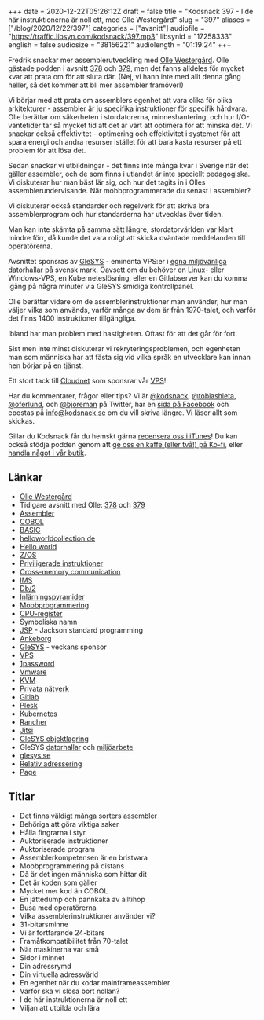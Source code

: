 +++
date = 2020-12-22T05:26:12Z
draft = false
title = "Kodsnack 397 - I de här instruktionerna är noll ett, med Olle Westergård"
slug = "397"
aliases = ["/blog/2020/12/22/397"]
categories = ["avsnitt"]
audiofile = "https://traffic.libsyn.com/kodsnack/397.mp3"
libsynid = "17258333"
english = false
audiosize = "38156221"
audiolength = "01:19:24"
+++

Fredrik snackar mer assemblerutveckling med [Olle Westergård](https://www.linkedin.com/in/olle-westergård-256a59/). Olle gästade podden i avsnitt [378](https://kodsnack.se/378/) och [379](https://kodsnack.se/379/), men det fanns alldeles för mycket kvar att prata om för att sluta där. (Nej, vi hann inte med allt denna gång heller, så det kommer att bli mer assembler framöver!)

Vi börjar med att prata om assemblers egenhet att vara olika för olika arkitekturer - assembler är ju specifika instruktioner för specifik hårdvara. Olle berättar om säkerheten i stordatorerna, minneshantering, och hur I/O-väntetider tar så mycket tid att det är värt att optimera för att minska det. Vi snackar också effektivitet - optimering och effektivitet i systemet för att spara energi och andra resurser istället för att bara kasta resurser på ett problem för att lösa det.

Sedan snackar vi utbildningar - det finns inte många kvar i Sverige när det gäller assembler, och de som finns i utlandet är inte speciellt pedagogiska. Vi diskuterar hur man bäst lär sig, och hur det tagits in i Olles assemblerundervisande. När mobbprogrammerade du senast i assembler?

Vi diskuterar också standarder och regelverk för att skriva bra assemblerprogram och hur standarderna har utvecklas över tiden.

Man kan inte skämta på samma sätt längre, stordatorvärlden var klart mindre förr, då kunde det vara roligt att skicka oväntade meddelanden till operatörerna.

Avsnittet sponsras av [GleSYS](https://glesys.se/) - eminenta VPS:er i [egna miljövänliga datorhallar](https://glesys.se/datacenter) på svensk mark. Oavsett om du behöver en Linux- eller Windows-VPS, en Kuberneteslösning, eller en Gitlabserver kan du komma igång på några minuter via GleSYS smidiga kontrollpanel.

Olle berättar vidare om de assemblerinstruktioner man använder, hur man väljer vilka som används, varför många av dem är från 1970-talet, och varför det finns 1400 instruktioner tillgängliga.

Ibland har man problem med hastigheten. Oftast för att det går för fort.

Sist men inte minst diskuterar vi rekryteringsproblemen, och egenheten man som människa har att fästa sig vid vilka språk en utvecklare kan innan hen börjar på en tjänst.

Ett stort tack till [Cloudnet](http://www.cloudnet.se) som sponsrar vår [VPS](http://en.wikipedia.org/wiki/Virtual_private_server)!

Har du kommentarer, frågor eller tips? Vi är [@kodsnack](https://www.twitter.com/kodsnack), [@tobiashieta](https://www.twitter.com/tobiashieta), [@oferlund](https://www.twitter.com/oferlund), och [@bjoreman](https://www.twitter.com/bjoreman) på Twitter, har en [sida på Facebook](https://www.facebook.com/kodsnack) och epostas på [info@kodsnack.se](mailto:info@kodsnack.se) om du vill skriva längre. Vi läser allt som skickas.

Gillar du Kodsnack får du hemskt gärna [recensera oss i iTunes](http://itunes.apple.com/se/podcast/kodsnack/id561631498?l=en)! Du kan också stödja podden genom att <a href="https://ko-fi.com/kodsnack" rel="payment">ge oss en kaffe (eller två!) på Ko-fi</a>, eller [handla något i vår butik](https://shop.spreadshirt.se/kodsnack/).

## Länkar ##
* [Olle Westergård](https://www.linkedin.com/in/olle-westergård-256a59/)
* Tidigare avsnitt med Olle: [378](https://kodsnack.se/378/) och [379](https://kodsnack.se/379/)
* [Assembler](https://en.wikipedia.org/wiki/Assembly_language)
* [COBOL](https://en.wikipedia.org/wiki/COBOL)
* [BASIC](https://en.wikipedia.org/wiki/BASIC)
* [helloworldcollection.de](http://helloworldcollection.de/)
* [Hello world](https://en.wikipedia.org/wiki/%22Hello,_World!%22_program)
* [Z/OS](https://en.wikipedia.org/wiki/Z/OS)
* [Priviligerade instruktioner](https://www.geeksforgeeks.org/privileged-and-non-privileged-instructions-in-operating-system/)
* [Cross-memory communication](https://www.ibm.com/support/knowledgecenter/zosbasics/com.ibm.zos.zsecurity/zsecc_072.htm)
* [IMS](https://en.wikipedia.org/wiki/IBM_Information_Management_System)
* [Db/2](https://en.wikipedia.org/wiki/IBM_Db2_Family)
* [Inlärningspyramider](https://en.wikipedia.org/wiki/Learning_pyramid)
* [Mobbprogrammering](https://en.wikipedia.org/wiki/Mob_programming)
* [CPU-register](https://en.wikipedia.org/wiki/Processor_register)
* Symboliska namn
* [JSP](https://en.wikipedia.org/wiki/Jackson_structured_programming) - Jackson standard programming
* [Ankeborg](https://sv.wikipedia.org/wiki/Ankeborg)
* [GleSYS](https://glesys.se/) - veckans sponsor
* [VPS](https://en.wikipedia.org/wiki/Virtual_private_server)
* [1password](https://en.wikipedia.org/wiki/1Password)
* [Vmware](https://en.wikipedia.org/wiki/VMware)
* [KVM](https://en.wikipedia.org/wiki/Kernel-based_Virtual_Machine)
* [Privata nätverk](https://en.wikipedia.org/wiki/Virtual_private_network)
* [Gitlab](https://en.wikipedia.org/wiki/GitLab)
* [Plesk](https://en.wikipedia.org/wiki/Plesk)
* [Kubernetes](https://en.wikipedia.org/wiki/Kubernetes)
* [Rancher](https://rancher.com/)
* [Jitsi](https://en.wikipedia.org/wiki/Jitsi)
* [GleSYS objektlagring](https://glesys.se/tjanster/objektlagring)
* GleSYS [datorhallar](https://glesys.se/datacenter) och [miljöarbete](https://glesys.se/foretaget/miljoarbete)
* [glesys.se](https://glesys.se/)
* [Relativ adressering](https://en.wikipedia.org/wiki/Offset_%28computer_science%29)
* [Page](https://en.wikipedia.org/wiki/Page_%28computer_memory%29)

## Titlar ##
* Det finns väldigt många sorters assembler
* Behöriga att göra viktiga saker
* Hålla fingrarna i styr
* Auktoriserade instruktioner
* Auktoriserade program
* Assemblerkompetensen är en bristvara
* Mobbprogrammering på distans
* Då är det ingen människa som hittar dit
* Det är koden som gäller
* Mycket mer kod än COBOL
* En jättedump och pannkaka av alltihop
* Busa med operatörerna
* Vilka assemblerinstruktioner använder vi?
* 31-bitarsminne
* Vi är fortfarande 24-bitars
* Framåtkompatibilitet från 70-talet
* När maskinerna var små
* Sidor i minnet
* Din adressrymd
* Din virtuella adressvärld
* En egenhet när du kodar mainframeassembler
* Varför ska vi slösa bort nollan?
* I de här instruktionerna är noll ett
* Viljan att utbilda och lära